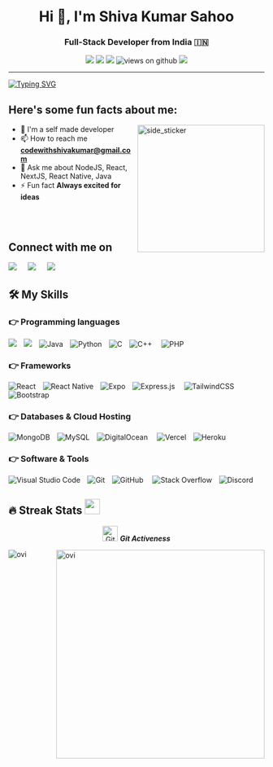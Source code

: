 
<h1 align="center">Hi 👋, I'm Shiva Kumar Sahoo</h1>
<h3 align="center">Full-Stack Developer from India 🇮🇳</h3>

<p align="center">
<img src="https://img.shields.io/badge/Age-20-blue" />
  <img src="https://img.shields.io/badge/Focus-Ideas-brightgreen" />
  <img src="https://img.shields.io/badge/Lives-Odisha-success" />
  <img src="https://komarev.com/ghpvc/?username=shiva-kumar-sahoo&color=brightgreen&style=flat-square" alt="views on github" />
  <img src="https://img.shields.io/github/followers/shiva-kumar-sahoo.svg?style=social&label=Followers" />
</p>

---
[![Typing SVG](https://readme-typing-svg.herokuapp.com?font=Fira+Code&weight=500&pause=1000&color=00F723&width=435&lines=From+Imaginations+to+Code+)](https://git.io/typing-svg)




## Here's some fun facts about me: 

<img align="right" width=250px height=250px alt="side_sticker" src="https://i.imgur.com/5saE2kB.gif" />

- 🌱 I'm a self made developer
- 📫 How to reach me **codewithshivakumar@gmail.com**
- 💬 Ask me about NodeJS, React, NextJS, React Native, Java
- ⚡ Fun fact **Always excited for ideas**

<br>
<br>


## Connect with me on 
<p>
<a target="_blank" href="https://t.me/shiva_kumar_sahoo"><img src="https://img.shields.io/badge/-Telegram-0077B5?style=for-the-badge&logo=Telegram&logoColor=white"></img></a>
&emsp;
<a target="_blank" href="mailto:codewithshivakumar@gmail.com">
<img src="https://img.shields.io/badge/-Gmail-D14836?style=for-the-badge&logo=Gmail&logoColor=white"/></a>
&emsp;
<a target="_blank" href="https://www.instagram.com/shiva_kumar_sahoo">
<img src="https://img.shields.io/badge/Instagram-%23E4405F.svg?style=for-the-badge&logo=Instagram&logoColor=white"/></a>
</p>

   
## 🛠️ My Skills

### 👉 Programming languages

<p align="left"> 
  
![](https://img.shields.io/badge/Node.js-43853D?style=for-the-badge&logo=node.js&logoColor=white)&emsp;![](https://img.shields.io/badge/JavaScript-F7DF1E?style=for-the-badge&logo=javascript&logoColor=black)&emsp;![Java](https://img.shields.io/badge/java-%23ED8B00.svg?style=for-the-badge&logo=openjdk&logoColor=white)&emsp;![Python](https://img.shields.io/badge/python-3670A0?style=for-the-badge&logo=python&logoColor=ffdd54)&emsp;![C](https://img.shields.io/badge/c-%2300599C.svg?style=for-the-badge&logo=c&logoColor=white)&emsp;![C++](https://img.shields.io/badge/c++-%2300599C.svg?style=for-the-badge&logo=c%2B%2B&logoColor=white)
&emsp;![PHP](https://img.shields.io/badge/php-%23777BB4.svg?style=for-the-badge&logo=php&logoColor=white)
</p>

### 👉 Frameworks

<p align="left"> 
  
![React](https://img.shields.io/badge/react-%2320232a.svg?style=for-the-badge&logo=react&logoColor=%2361DAFB)&emsp;![React Native](https://img.shields.io/badge/react_native-%2320232a.svg?style=for-the-badge&logo=react&logoColor=%2361DAFB)&emsp;![Expo](https://img.shields.io/badge/expo-1C1E24?style=for-the-badge&logo=expo&logoColor=#D04A37)&emsp;![Express.js](https://img.shields.io/badge/express.js-%23404d59.svg?style=for-the-badge&logo=express&logoColor=%2361DAFB)
&emsp;![TailwindCSS](https://img.shields.io/badge/tailwindcss-%2338B2AC.svg?style=for-the-badge&logo=tailwind-css&logoColor=white)&emsp;![Bootstrap](https://img.shields.io/badge/bootstrap-%238511FA.svg?style=for-the-badge&logo=bootstrap&logoColor=white)
</p>

### 👉 Databases & Cloud Hosting


<p align="left"> 
  
![MongoDB](https://img.shields.io/badge/MongoDB-%234ea94b.svg?style=for-the-badge&logo=mongodb&logoColor=white)&emsp;![MySQL](https://img.shields.io/badge/mysql-4479A1.svg?style=for-the-badge&logo=mysql&logoColor=white)&emsp;![DigitalOcean](https://img.shields.io/badge/DigitalOcean-%230167ff.svg?style=for-the-badge&logo=digitalOcean&logoColor=white)&emsp;
![Vercel](https://img.shields.io/badge/vercel-%23000000.svg?style=for-the-badge&logo=vercel&logoColor=white)&emsp;![Heroku](https://img.shields.io/badge/heroku-%23430098.svg?style=for-the-badge&logo=heroku&logoColor=white) &emsp;
</p>

 ### 👉 Software & Tools


<p align="left"> 
  
![Visual Studio Code](https://img.shields.io/badge/Visual%20Studio%20Code-0078d7.svg?style=for-the-badge&logo=visual-studio-code&logoColor=white)&emsp;![Git](https://img.shields.io/badge/git-%23F05033.svg?style=for-the-badge&logo=git&logoColor=white)&emsp;![GitHub](https://img.shields.io/badge/github-%23121011.svg?style=for-the-badge&logo=github&logoColor=white)&emsp;
![Stack Overflow](https://img.shields.io/badge/-Stackoverflow-FE7A16?style=for-the-badge&logo=stack-overflow&logoColor=white)&emsp;![Discord](https://img.shields.io/badge/Discord-%235865F2.svg?style=for-the-badge&logo=discord&logoColor=white)&emsp;
</p>

## 🔥 Streak Stats <img src="https://media.giphy.com/media/iY8CRBdQXODJSCERIr/giphy.gif" width="30px">&nbsp;

<p align="center">
 <img src="https://media.giphy.com/media/W5eoZHPpUx9sapR0eu/giphy.gif" width="30px" alt="Git"/>&nbsp;<i><b>Git Activeness</b></i></p>
 
<p><img align="left" src="https://github-readme-stats.vercel.app/api/top-langs?username=shiva-kumar-sahoo&show_icons=true&locale=en&layout=compact&theme=gruvbox" alt="ovi" /></p>
<p>&nbsp;<img align="right" src="https://github-readme-stats.vercel.app/api?username=shiva-kumar-sahoo&show_icons=true&locale=en&theme=gruvbox" alt="ovi" width="410" /></p>
